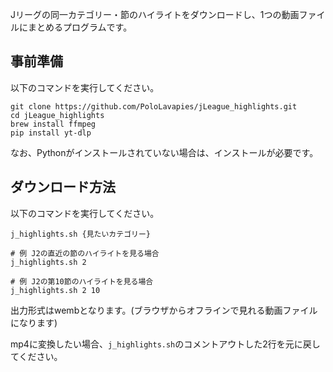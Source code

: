 Jリーグの同一カテゴリー・節のハイライトをダウンロードし、1つの動画ファイルにまとめるプログラムです。

## 事前準備
以下のコマンドを実行してください。
```
git clone https://github.com/PoloLavapies/jLeague_highlights.git
cd jLeague_highlights
brew install ffmpeg
pip install yt-dlp
```
なお、Pythonがインストールされていない場合は、インストールが必要です。

## ダウンロード方法
以下のコマンドを実行してください。
```
j_highlights.sh {見たいカテゴリー}

# 例 J2の直近の節のハイライトを見る場合
j_highlights.sh 2

# 例 J2の第10節のハイライトを見る場合
j_highlights.sh 2 10
```
出力形式はwembとなります。(ブラウザからオフラインで見れる動画ファイルになります)

mp4に変換したい場合、`j_highlights.sh`のコメントアウトした2行を元に戻してください。
